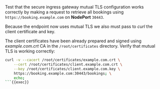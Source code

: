 Test that the secure ingress gateway mutual TLS configuration works correctly by making a request
to retrieve all bookings using `https://booking.example.com` on **NodePort** `30443`.

Because the endpoint now uses mutual TLS we also must pass to *curl* the client certificate and key.

The client certificates have been already prepared and signed using *example.com.crt* CA in the `/root/certificates` directory. 
Verify that mutual TLS is working correctly:

```bash
curl -v --cacert /root/certificates/example.com.crt \
    --cert /root/certificates/client.example.com.crt \
    --key /root/certificates/client.example.com.key \
    https://booking.example.com:30443/bookings; \
    echo;
```{{exec}}